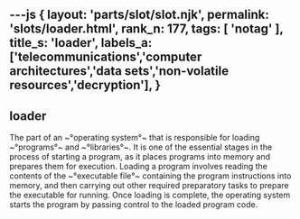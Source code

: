 ---js
{
  layout: 'parts/slot/slot.njk',
  permalink: 'slots/loader.html',
  rank_n: 177,
  tags: [ 'notag' ],
  title_s: 'loader',
  labels_a: ['telecommunications','computer architectures','data sets','non-volatile resources','decryption'],
}
---
## loader

The part of an ~°operating system°~ that is responsible for loading ~°programs°~ and ~°libraries°~. It is one of the essential stages in the process of starting a program, as it places programs into memory and prepares them for execution. Loading a program involves reading the contents of the ~°executable file°~ containing the program instructions into memory, and then carrying out other required preparatory tasks to prepare the executable for running. Once loading is complete, the operating system starts the program by passing control to the loaded program code.
